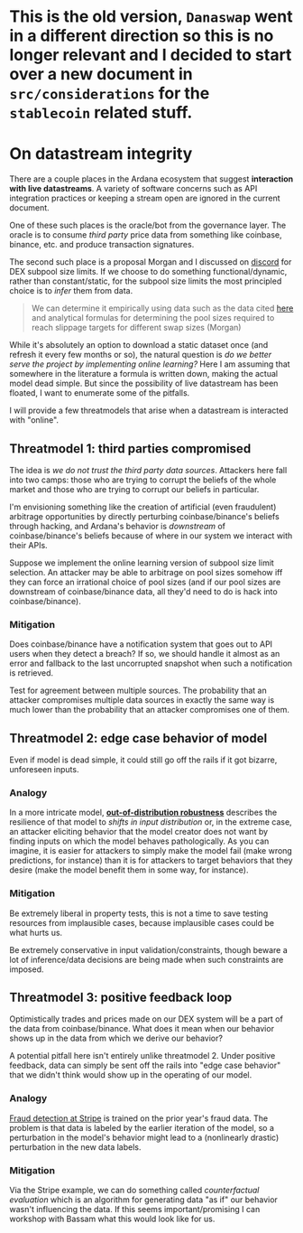 # This is the old version, `Danaswap` went in a different direction so this is no longer relevant and I decided to start over a new document in `src/considerations` for the `stablecoin` related stuff. 

# On datastream integrity

There are a couple places in the Ardana ecosystem that suggest **interaction with live datastreams**. A variety of software concerns such as API integration practices or keeping a stream open are ignored in the current document.

One of these such places is the oracle/bot from the governance layer. The oracle is to consume _third party_ price data from something like coinbase, binance, etc. and produce transaction signatures. 

The second such place is a proposal Morgan and I discussed on [discord](https://discord.com/channels/844383474676662292/844387861251751978/885557683745349632) for DEX subpool size limits. If we choose to do something functional/dynamic, rather than constant/static, for the subpool size limits the most principled choice is to _infer_ them from data.
> We can determine it empirically using data such as the data cited [here](https://www.mechanism.capital/liquidity-targeting/) and analytical formulas for determining the pool sizes required to reach slippage targets for different swap sizes  (Morgan)

While it's absolutely an option to download a static dataset once (and refresh it every few months or so), the natural question is _do we better serve the project by implementing online learning?_ Here I am assuming that somewhere in the literature a formula is written down, making the actual model dead simple. But since the possibility of live datastream has been floated, I want to enumerate some of the pitfalls.

I will provide a few threatmodels that arise when a datastream is interacted with "online". 

## Threatmodel 1: third parties compromised

The idea is _we do not trust the third party data sources_. Attackers here fall into two camps: those who are trying to corrupt the beliefs of the whole market and those who are trying to corrupt our beliefs in particular. 

I'm envisioning something like the creation of artificial (even fraudulent) arbitrage opportunities by directly perturbing coinbase/binance's beliefs through hacking, and Ardana's behavior is _downstream_ of coinbase/binance's beliefs because of where in our system we interact with their APIs. 

Suppose we implement the online learning version of subpool size limit selection. An attacker may be able to arbitrage on pool sizes somehow iff they can force an irrational choice of pool sizes (and if our pool sizes are downstream of coinbase/binance data, all they'd need to do is hack into coinbase/binance). 

### Mitigation

Does coinbase/binance have a notification system that goes out to API users when they detect a breach? If so, we should handle it almost as an error and fallback to the last uncorrupted snapshot when such a notification is retrieved. 

Test for agreement between multiple sources. The probability that an attacker compromises multiple data sources in exactly the same way is much lower than the probability that an attacker compromises one of them.

## Threatmodel 2: edge case behavior of model

Even if model is dead simple, it could still go off the rails if it got bizarre, unforeseen inputs. 

### Analogy

In a more intricate model, **[out-of-distribution robustness](https://en.wikipedia.org/wiki/Adversarial_machine_learning)** describes the resilience of that model to _shifts in input distribution_ or, in the extreme case, an attacker eliciting behavior that the model creator does not want by finding inputs on which the model behaves pathologically. As you can imagine, it is easier for attackers to simply make the model fail (make wrong predictions, for instance) than it is for attackers to target behaviors that they desire (make the model benefit them in some way, for instance). 

### Mitigation

Be extremely liberal in property tests, this is not a time to save testing resources from implausible cases, because implausible cases could be what hurts us. 

Be extremely conservative in input validation/constraints, though beware a lot of inference/data decisions are being made when such constraints are imposed.

## Threatmodel 3: positive feedback loop

Optimistically trades and prices made on our DEX system will be a part of the data from coinbase/binance. What does it mean when our behavior shows up in the data from which we derive our behavior? 

A potential pitfall here isn't entirely unlike threatmodel 2. Under positive feedback, data can simply be sent off the rails into "edge case behavior" that we didn't think would show up in the operating of our model.

### Analogy

[Fraud detection at Stripe](https://youtu.be/rHSpab1Wi9k) is trained on the prior year's fraud data. The problem is that data is labeled by the earlier iteration of the model, so a perturbation in the model's behavior might lead to a (nonlinearly drastic) perturbation in the new data labels.

### Mitigation

Via the Stripe example, we can do something called _counterfactual evaluation_ which is an algorithm for generating data "as if" our behavior wasn't influencing the data. If this seems important/promising I can workshop with Bassam what this would look like for us.
